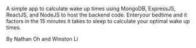 A simple app to calculate wake up times using MongoDB, ExpressJS, ReactJS, and NodeJS to host the backend code. Enteryour bedtime and it factors in the 15 minutes it takes to sleep to calculate your optimal wake up times.

By Nathan Oh and Winston Li
